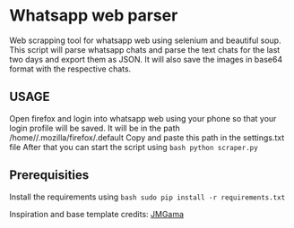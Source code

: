 # Whatsapp web parser
Web scrapping tool for whatsapp web using selenium and beautiful soup.
This script will parse whatsapp chats and parse the text chats for the last two days and export them as JSON. It will also save the images in base64 format with the respective chats.

## USAGE
Open firefox and login into whatsapp web using your phone so that your login profile will be saved. It will be in the path /home/<username>/.mozilla/firefox/<hashkey>.default
Copy and paste this path in the settings.txt file
After that you can start the script using
```bash python scraper.py```


## Prerequisities
Install the requirements using
```bash sudo pip install -r requirements.txt```

Inspiration and base template credits:
[JMGama](https://github.com/JMGama/WhatsApp-Scraping)